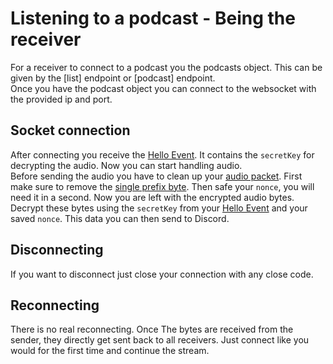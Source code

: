 # Listening to a podcast - Being the receiver

For a receiver to connect to a podcast you the podcasts object. This can be given by the [list] endpoint or [podcast]
endpoint.  
Once you have the podcast object you can connect to the websocket with the provided ip and port.

## Socket connection

After connecting you receive the [Hello Event](../resources/events.md#hello-event). It contains the `secretKey` for
decrypting the audio. Now you can start handling audio.  
Before sending the audio you have to clean up your [audio packet](../resources/audio.md). First make sure to remove
the [single prefix byte](../resources/packet.md#packet-types). Then safe your `nonce`, you will need it in a second. Now you
are left with the encrypted audio bytes. Decrypt these bytes using the `secretKey` from
your [Hello Event](../resources/events.md#hello-event) and your saved `nonce`. This data you can then send to Discord.

## Disconnecting

If you want to disconnect just close your connection with any close code.

## Reconnecting

There is no real reconnecting. Once The bytes are received from the sender, they directly get sent back to all receivers.
Just connect like you would for the first time and continue the stream.